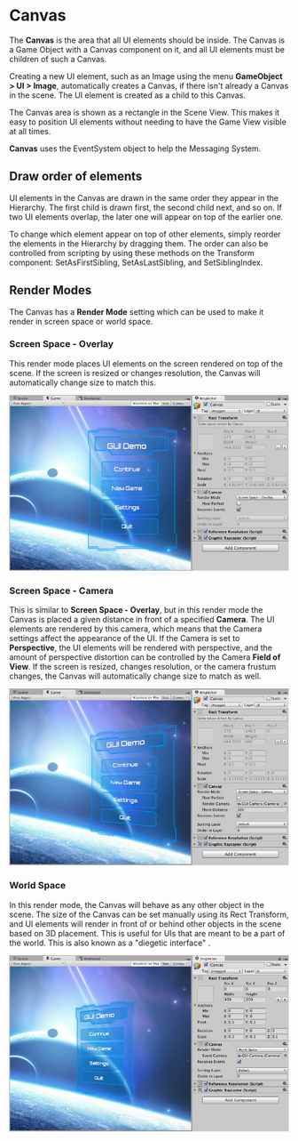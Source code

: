 # Canvas

The **Canvas** is the area that all UI elements should be inside. The Canvas is a Game Object with a Canvas component on
it, and all UI elements must be children of such a Canvas.

Creating a new UI element, such as an Image using the menu **GameObject > UI > Image**, automatically creates a Canvas,
if there isn't already a Canvas in the scene. The UI element is created as a child to this Canvas.

The Canvas area is shown as a rectangle in the Scene View. This makes it easy to position UI elements without needing to
have the Game View visible at all times.

**Canvas** uses the EventSystem object to help the Messaging System.

## Draw order of elements

UI elements in the Canvas are drawn in the same order they appear in the Hierarchy. The first child is drawn first, the
second child next, and so on. If two UI elements overlap, the later one will appear on top of the earlier one.

To change which element appear on top of other elements, simply reorder the elements in the Hierarchy by dragging them.
The order can also be controlled from scripting by using these methods on the Transform component: SetAsFirstSibling,
SetAsLastSibling, and SetSiblingIndex.

## Render Modes

The Canvas has a **Render Mode** setting which can be used to make it render in screen space or world space.

### Screen Space - Overlay

This render mode places UI elements on the screen rendered on top of the scene. If the screen is resized or changes
resolution, the Canvas will automatically change size to match this.

![UI in screen space overlay canvas](images/GUI_Canvas_Screenspace_Overlay.png)

### Screen Space - Camera

This is similar to **Screen Space - Overlay**, but in this render mode the Canvas is placed a given distance in front of
a specified **Camera**. The UI elements are rendered by this camera, which means that the Camera settings affect the
appearance of the UI. If the Camera is set to **Perspective**, the UI elements will be rendered with perspective, and
the amount of perspective distortion can be controlled by the Camera **Field of View**. If the screen is resized,
changes resolution, or the camera frustum changes, the Canvas will automatically change size to match as well.

![UI in screen space camera canvas](images/GUI_Canvas_Screenspace_Camera.png)

### World Space

In this render mode, the Canvas will behave as any other object in the scene. The size of the Canvas can be set manually
using its Rect Transform, and UI elements will render in front of or behind other objects in the scene based on 3D
placement. This is useful for UIs that are meant to be a part of the world. This is also known as a "diegetic interface"
.

![UI in world space canvas](images/GUI_Canvas_Worldspace.png)
